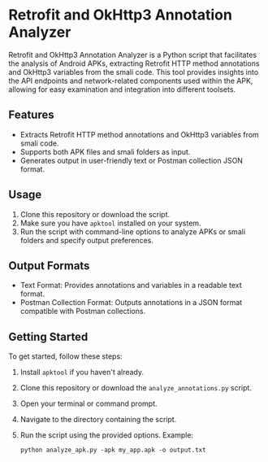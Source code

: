 # Retrofit and OkHttp3 Annotation Analyzer

Retrofit and OkHttp3 Annotation Analyzer is a Python script that facilitates the analysis of Android APKs, extracting Retrofit HTTP method annotations and OkHttp3 variables from the smali code. This tool provides insights into the API endpoints and network-related components used within the APK, allowing for easy examination and integration into different toolsets.

## Features

- Extracts Retrofit HTTP method annotations and OkHttp3 variables from smali code.
- Supports both APK files and smali folders as input.
- Generates output in user-friendly text or Postman collection JSON format.

## Usage

1. Clone this repository or download the script.
2. Make sure you have `apktool` installed on your system.
3. Run the script with command-line options to analyze APKs or smali folders and specify output preferences.

## Output Formats

- Text Format: Provides annotations and variables in a readable text format.
- Postman Collection Format: Outputs annotations in a JSON format compatible with Postman collections.

## Getting Started

To get started, follow these steps:

1. Install `apktool` if you haven't already.
2. Clone this repository or download the `analyze_annotations.py` script.
3. Open your terminal or command prompt.
4. Navigate to the directory containing the script.
5. Run the script using the provided options. Example:

   ```shell
   python analyze_apk.py -apk my_app.apk -o output.txt
